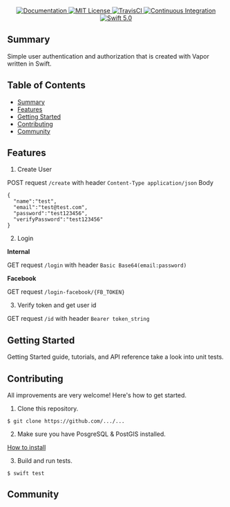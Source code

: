 <p align="center">
    <a href="http://docs.vapor.codes/3.0/">
        <img src="http://img.shields.io/badge/read_the-docs-2196f3.svg" alt="Documentation">
    </a>
    <a href="LICENSE">
        <img src="http://img.shields.io/badge/license-MIT-brightgreen.svg" alt="MIT License">
    </a>
    <a href="https://travis-ci.org/VaporMicroService/UserService">
        <img src="https://travis-ci.com/VaporMicroService/UserService.svg?token=aLhCcvWcBgAsyShFpqGR&branch=master" alt="TravisCI" />
    </a>
    <a href="https://circleci.com/gh/vapor/api-template">
        <img src="https://circleci.com/gh/vapor/api-template.svg?style=shield" alt="Continuous Integration">
    </a>
    <a href="https://swift.org">
        <img src="http://img.shields.io/badge/swift-5.0-brightgreen.svg" alt="Swift 5.0">
    </a>
</p>

## Summary

Simple user authentication and authorization that is created with Vapor written in Swift.

## Table of Contents
* [Summary](#summary)
* [Features](#features)
* [Getting Started](#getting-started)
* [Contributing](#contributing)
* [Community](#community)

## Features

1. Create User

POST request `/create` with header `Content-Type application/json`
Body

```
{
  "name":"test",
  "email":"test@test.com",
  "password":"test123456",
  "verifyPassword":"test123456"
}
```

2. Login

**Internal**

GET request `/login` with header `Basic Base64(email:password)`

**Facebook**

GET request `/login-facebook/{FB_TOKEN}`


3. Verify token and get user id

GET request `/id` with header `Bearer token_string`

## Getting Started

Getting Started guide, tutorials, and API reference take a look into unit tests.

## Contributing

All improvements are very welcome! Here's how to get started.

1. Clone this repository.

  `$ git clone https://github.com/.../...`

2. Make sure you have PosgreSQL & PostGIS installed.

  [How to install](https://postgis.net/install/)

3. Build and run tests.

  `$ swift test`

## Community
